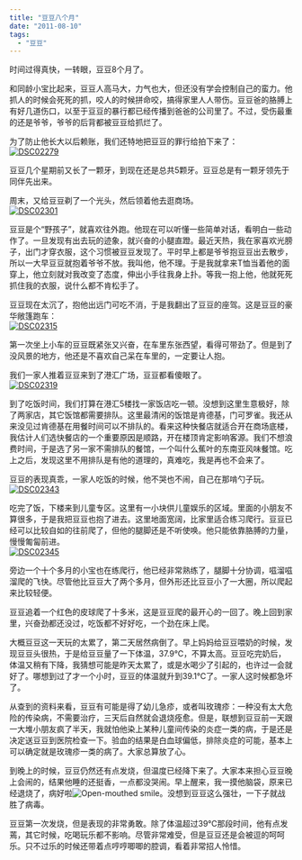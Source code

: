 ```yaml
---
title: "豆豆八个月"
date: "2011-08-10"
tags: 
  - "豆豆"
---
```


时间过得真快，一转眼，豆豆8个月了。

和同龄小宝比起来，豆豆人高马大，力气也大，但还没有学会控制自己的蛮力。他抓人的时候会死死的抓，咬人的时候拼命咬，搞得家里人人带伤。豆豆爸的胳膊上有好几道伤口，以至于豆豆的暴行都已经传播到爸爸的公司里了。不过，受伤最重的还是爷爷，爷爷的后背都被豆豆给抓烂了。

为了防止他长大以后赖账，我们还特地把豆豆的罪行给拍下来了：  
[![DSC02279](images/dsc02279_thumb.jpg "DSC02279")](http://ruanqizhen.wordpress.com/wp-content/uploads/2011/08/dsc02279.jpg)

豆豆几个星期前又长了一颗牙，到现在还是总共5颗牙。豆豆总是有一颗牙领先于同伴先出来。

周末，又给豆豆剃了一个光头，然后领着他去逛商场。  
[![DSC02301](images/dsc02301_thumb.jpg "DSC02301")](http://ruanqizhen.wordpress.com/wp-content/uploads/2011/08/dsc02301.jpg)

豆豆是个“野孩子”，就喜欢往外跑。他现在可以听懂一些简单对话，看明白一些动作了。一旦发现有出去玩的迹象，就兴奋的小腿直蹬。最近天热，我在家喜欢光膀子，出门才穿衣服，这个习惯被豆豆发现了。平时早上都是爷爷抱豆豆出去散步，所以一大早豆豆就抱着爷爷不放。我叫他，他不理。于是我就拿来T恤当着他的面穿上，他立刻就对我改变了态度，伸出小手往我身上扑。等我一抱上他，他就死死抓住我的衣服，说什么都不肯松手了。

豆豆现在太沉了，抱他出远门可吃不消，于是我翻出了豆豆的座驾。这是豆豆的豪华敞篷跑车：  
[![DSC02315](images/dsc02315_thumb.jpg "DSC02315")](http://ruanqizhen.wordpress.com/wp-content/uploads/2011/08/dsc02315.jpg)

第一次坐上小车的豆豆既紧张又兴奋，在车里东张西望，看得可带劲了。但是到了没风景的地方，他还是不喜欢自己呆在车里的，一定要让人抱。

我们一家人推着豆豆来到了港汇广场，豆豆都看傻眼了。  
[![DSC02319](images/dsc02319_thumb.jpg "DSC02319")](http://ruanqizhen.wordpress.com/wp-content/uploads/2011/08/dsc02319.jpg)

到了吃饭时间，我们打算在港汇5楼找一家饭店吃一顿。没想到这里生意极好，除了两家店，其它饭馆都需要排队。这里最清闲的饭馆是肯德基，门可罗雀。我还从来没见过肯德基在用餐时间可以不排队的。看来这种快餐店就适合开在商场底楼，我估计人们选快餐店的一个重要原因是顺路，开在楼顶肯定影响客源。我们不想浪费时间，于是选了另一家不需排队的餐馆，一个叫什么蕉叶的东南亚风味餐馆。吃上之后，发现这里不用排队是有他的道理的，真难吃，我是再也不会来了。

豆豆的表现真乖，一家人吃饭的时候，他不哭也不闹，自己在那啃勺子玩。  
[![DSC02343](images/dsc02343_thumb.jpg "DSC02343")](http://ruanqizhen.wordpress.com/wp-content/uploads/2011/08/dsc02343.jpg)

吃完了饭，下楼来到儿童专区。这里有一小块供儿童娱乐的区域。里面的小朋友不算很多，于是我把豆豆也抱了进去。这里地面宽阔，比家里适合练习爬行。豆豆已经可以比较自如的往前爬了，但他的腿脚还是不听使唤。他只能依靠胳膊的力量，慢慢匍匐前进。  
[![DSC02345](images/dsc02345_thumb.jpg "DSC02345")](http://ruanqizhen.wordpress.com/wp-content/uploads/2011/08/dsc02345.jpg)

旁边一个十个多月的小宝也在练爬行，他已经非常熟练了，腿脚十分协调，嗞溜嗞溜爬的飞快。尽管他比豆豆大了两个多月，但外形还比豆豆小了一大圈，所以爬起来比较轻便。

豆豆追着一个红色的皮球爬了十多米，这是豆豆爬的最开心的一回了。晚上回到家里，兴奋劲都还没过，吃饭都不好好吃，一个劲在床上爬。

大概豆豆这一天玩的太累了，第二天居然病倒了。早上妈妈给豆豆喂奶的时候，发现豆豆头很热，于是给豆豆量了一下体温，37.9℃，不算太高。豆豆吃完奶后，体温又稍有下降，我猜想可能是昨天太累了，或是水喝少了引起的，也许过一会就好了。哪想到过了才一个小时，豆豆的体温就升到39.1℃了。一家人这时候都急坏了。

从查到的资料来看，豆豆有可能是得了幼儿急疹，或者叫玫瑰疹：一种没有太大危险的传染病，不需要治疗，三天后自然就会退烧痊愈。但是，联想到豆豆前一天跟一大堆小朋友疯了半天，我就怕他染上某种儿童间传染的炎症一类的病，于是还是决定送豆豆到医院检查一下。验血的结果是白血球偏低，排除炎症的可能，基本上可以确定就是玫瑰疹一类的病了。大家总算放了心。

到晚上的时候，豆豆仍然还有点发烧，但温度已经降下来了。大家本来担心豆豆晚上会闹的，结果他睡的还挺香，一点都没哭闹。早上醒来，我一摸他脑袋，原来已经退烧了，病好啦![Open-mouthed smile](images/wlemoticon-openmouthedsmile.png)。没想到豆豆这么强壮，一下子就战胜了病毒。

豆豆第一次发烧，但是表现的非常勇敢。除了体温超过39℃那段时间，他有点发蔫，其它时候，吃喝玩乐都不影响。尽管非常难受，但是豆豆还是会被逗的呵呵乐。只不过乐的时候还带着点哼哼唧唧的腔调，看着非常招人怜惜。
